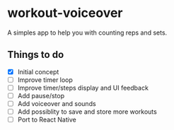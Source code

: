 # workout-voiceover
A simples app to help you with counting reps and sets.

## Things to do
- [x] Initial concept
- [ ] Improve timer loop
- [ ] Improve timer/steps display and UI feedback
- [ ] Add pause/stop
- [ ] Add voiceover and sounds
- [ ] Add possiblity to save and store more workouts
- [ ] Port to React Native
